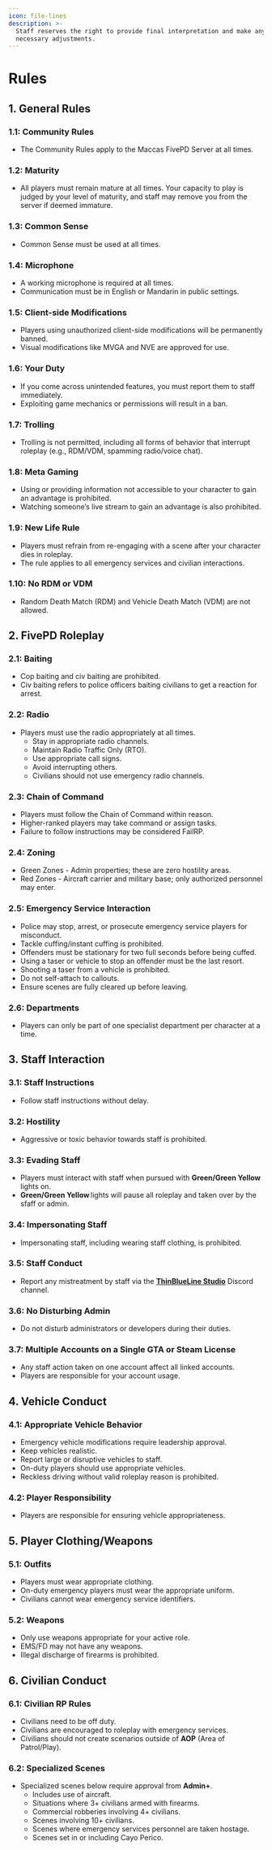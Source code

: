 ```yaml
---
icon: file-lines
description: >-
  Staff reserves the right to provide final interpretation and make any
  necessary adjustments.
---
```


# Rules

## 1. General Rules

### 1.1: Community Rules

* The Community Rules apply to the Maccas FivePD Server at all times.

### 1.2: Maturity

* All players must remain mature at all times. Your capacity to play is judged by your level of maturity, and staff may remove you from the server if deemed immature.

### 1.3: Common Sense

* Common Sense must be used at all times.

### 1.4: Microphone

* A working microphone is required at all times.
* Communication must be in English or Mandarin in public settings.

### 1.5: Client-side Modifications

* Players using unauthorized client-side modifications will be permanently banned.
* Visual modifications like MVGA and NVE are approved for use.

### 1.6: Your Duty

* If you come across unintended features, you must report them to staff immediately.
* Exploiting game mechanics or permissions will result in a ban.

### 1.7: Trolling

* Trolling is not permitted, including all forms of behavior that interrupt roleplay (e.g., RDM/VDM, spamming radio/voice chat).

### 1.8: Meta Gaming

* Using or providing information not accessible to your character to gain an advantage is prohibited.
* Watching someone’s live stream to gain an advantage is also prohibited.

### 1.9: New Life Rule

* Players must refrain from re-engaging with a scene after your character dies in roleplay.
* The rule applies to all emergency services and civilian interactions.

### 1.10: No RDM or VDM

* Random Death Match (RDM) and Vehicle Death Match (VDM) are not allowed.

## 2. FivePD Roleplay

### 2.1: Baiting

* Cop baiting and civ baiting are prohibited.
* Civ baiting refers to police officers baiting civilians to get a reaction for arrest.

### 2.2: Radio

* Players must use the radio appropriately at all times.
  * Stay in appropriate radio channels.
  * Maintain Radio Traffic Only (RTO).
  * Use appropriate call signs.
  * Avoid interrupting others.
  * Civilians should not use emergency radio channels.

### 2.3: Chain of Command

* Players must follow the Chain of Command within reason.
* Higher-ranked players may take command or assign tasks.
* Failure to follow instructions may be considered FailRP.

### 2.4: Zoning

* Green Zones - Admin properties; these are zero hostility areas.
* Red Zones - Aircraft carrier and military base; only authorized personnel may enter.

### 2.5: Emergency Service Interaction

* Police may stop, arrest, or prosecute emergency service players for misconduct.
* Tackle cuffing/instant cuffing is prohibited.
* Offenders must be stationary for two full seconds before being cuffed.
* Using a taser or vehicle to stop an offender must be the last resort.
* Shooting a taser from a vehicle is prohibited.
* Do not self-attach to callouts.
* Ensure scenes are fully cleared up before leaving.

### 2.6: Departments

* Players can only be part of one specialist department per character at a time.

## 3. Staff Interaction

### 3.1: Staff Instructions

* Follow staff instructions without delay.

### 3.2: Hostility

* Aggressive or toxic behavior towards staff is prohibited.

### 3.3: Evading Staff

* Players must interact with staff when pursued with **Green/Green Yellow** lights on.
* **Green/Green Yellow** lights will pause all roleplay and taken over by the sfaff or admin.

### 3.4: Impersonating Staff

* Impersonating staff, including wearing staff clothing, is prohibited.

### 3.5: Staff Conduct

* Report any mistreatment by staff via the [**ThinBlueLine Studio**](https://discord.gg/Y5Hqc4xApW) Discord channel.

### 3.6: No Disturbing Admin

* Do not disturb administrators or developers during their duties.

### 3.7: Multiple Accounts on a Single GTA or Steam License

* Any staff action taken on one account affect all linked accounts.
* Players are responsible for your account usage.

## 4. Vehicle Conduct

### 4.1: Appropriate Vehicle Behavior

* Emergency vehicle modifications require leadership approval.
* Keep vehicles realistic.
* Report large or disruptive vehicles to staff.
* On-duty players should use appropriate vehicles.
* Reckless driving without valid roleplay reason is prohibited.

### 4.2: Player Responsibility

* Players are responsible for ensuring vehicle appropriateness.

## 5. Player Clothing/Weapons

### 5.1: Outfits

* Players must wear appropriate clothing.
* On-duty emergency players must wear the appropriate uniform.
* Civilians cannot wear emergency service identifiers.

### 5.2: Weapons

* Only use weapons appropriate for your active role.
* EMS/FD may not have any weapons.
* Illegal discharge of firearms is prohibited.

## 6. Civilian Conduct

### 6.1: Civilian RP Rules

* Civilians need to be off duty.
* Civilians are encouraged to roleplay with emergency services.
* Civilians should not create scenarios outside of **AOP** (Area of Patrol/Play).

### 6.2: Specialized Scenes

* Specialized scenes below require approval from **Admin+**.
  * Includes use of aircraft.
  * Situations where 3+ civilians armed with firearms.
  * Commercial robberies involving 4+ civilians.
  * Scenes involving 10+ civilians.
  * Scenes where emergency services personnel are taken hostage.
  * Scenes set in or including Cayo Perico.
